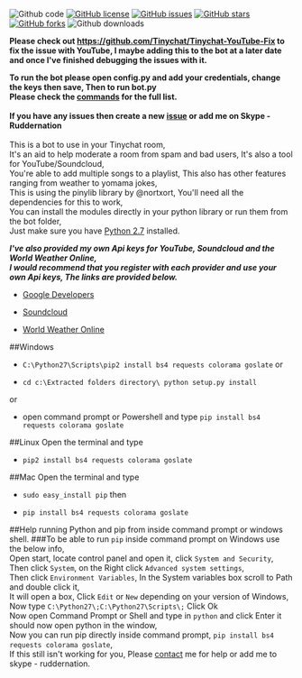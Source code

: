 
![Github code](https://img.shields.io/badge/Code-Python-green.svg) [![GitHub license](https://img.shields.io/badge/license-MIT-blue.svg)](https://raw.githubusercontent.com/Tinychat/Tinychat-Bot/master/LICENSE) [![GitHub issues](https://img.shields.io/github/issues/Tinychat/Tinychat-Bot.svg)](https://github.com/Tinychat/Tinychat-Bot/issues) [![GitHub stars](https://img.shields.io/github/stars/Tinychat/Tinychat-Bot.svg)](https://github.com/Tinychat/Tinychat-Bot/stargazers) [![GitHub forks](https://img.shields.io/github/forks/Tinychat/Tinychat-Bot.svg)](https://github.com/Tinychat/Tinychat-Bot/network) ![Github downloads](https://img.shields.io/github/downloads/Tinychat/Tinychat-Bot/total.svg)


**Please check out https://github.com/Tinychat/Tinychat-YouTube-Fix to fix the issue with YouTube, I maybe adding this to the bot at a later date and once I've finished debugging the issues with it.**


**To run the bot please open config.py and add your credentials, change the keys then save, Then to run bot.py**
<br>
**Please check the [commands](https://github.com/Tinychat/Tinychat-Bot/wiki) for the full list.**<br><br>
**If you have any issues then create a new [issue](https://github.com/Tinychat/Tinychat-Bot/issues) or add me on Skype - Ruddernation**
<br><br>
This is a bot to use in your Tinychat room,<br/>
It's an aid to help moderate a room from spam and bad users, It's also a tool for YouTube/Soundcloud,<br>
You're able to add multiple songs to a playlist, This also has other features ranging from weather to yomama jokes,<br>
This is using the pinylib library by @nortxort, You'll need all the dependencies for this to work,<br>
You can install the modules directly in your python library or run them from the bot folder,<br>
Just make sure you have [Python 2.7](https://www.python.org/downloads/) installed.


***I've also provided my own Api keys for YouTube, Soundcloud and the World Weather Online,<br>
I would recommend that you register with each provider and use your own Api keys, The links are provided below.***

* [Google Developers](https://developers.google.com)

* [Soundcloud](https://developers.soundcloud.com)

* [World Weather Online](http://developer.worldweatheronline.com/api/)

##Windows
* `C:\Python27\Scripts\pip2 install bs4 requests colorama goslate` or

* `cd c:\Extracted folders directory\ python setup.py install` 

or

* open command prompt or Powershell and type `pip install bs4 requests colorama goslate`

##Linux
Open the terminal and type

* `pip2 install bs4 requests colorama goslate`

##Mac
Open the terminal and type

* `sudo easy_install pip` then

* `pip install bs4 requests colorama goslate`

##Help running Python and pip from inside command prompt or windows shell.
###To be able to run `pip` inside command prompt on Windows use the below info,<br/>
Open start, locate control panel and open it, click `System and Security`,<br/>
Then click `System`, on the Right click `Advanced system settings`,<br/>
Then click `Environment Variables`, In the System variables box scroll to Path and double click it,<br/>
It will open a box, Click `Edit` or `New` depending on your version of Windows,<br/>
Now type `C:\Python27\;C:\Python27\Scripts\;` Click Ok<br/>
Now open Command Prompt or Shell and type in `python` and click Enter it should now open python in the window,<br/>
Now you can run pip directly inside command prompt, `pip install bs4 requests colorama goslate`,<br/>
If this still isn't working for you, Please [contact](https://www.ruddernation.com) me for help or add me to skype - ruddernation.
